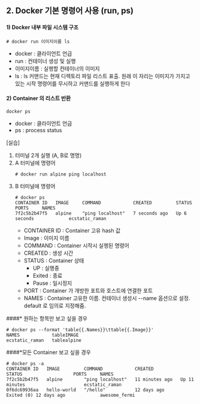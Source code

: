 ## 2. Docker 기본 명령어 사용 (run, ps)
#### 1) Docker 내부 파일 시스템 구조
```
# docker run 이미지이름 ls
```
* docker : 클라이언트 언급
* run : 컨테이너 생성 및 실행
* 이미지이름 : 실행할 컨테이너의 이미지
* ls : ls 커맨드는 현재 디렉토리 파일 리스트 표출. 원래 이 자리는 이미지가 가지고 있는 시작 명령어를 무시하고 커맨드를 실행하게 한다

#### 2) Container 의 리스트 반환
```
docker ps
```
* docker : 클라이언트 언급
* ps : process status

[실습]
1) 터미널 2개 실행 (A, B로 명명)
2) A 터미널에 명령어
    ```
    # docker run alpine ping localhost
    ```
3) B 터미널에 명령어
    ```
    # docker ps
   CONTAINER ID   IMAGE     COMMAND            CREATED         STATUS         PORTS     NAMES
   7f2c5b2b47f5   alpine    "ping localhost"   7 seconds ago   Up 6 seconds             ecstatic_raman
    ```
   - CONTAINER ID : Container 고유 hash 값
    - Image : 이미지 이름
    - COMMAND : Container 시작시 실행된 명령어
    - CREATED : 생성 시간
    - STATUS : Container 상태 
        - UP : 실행중
        - Exited : 종료
        - Pause : 일시정지
    - PORT : Container 가 개방한 포트와 호스트에 연결한 포트
    - NAMES : Container 고유한 이름. 컨테이너 생성시 --name 옵션으로 설정. default 로 임의로 지정해줌.
    
####* 원하는 항목만 보고 싶을 경우
```
# docker ps --format 'table{{.Names}}\ttable{{.Image}}'
NAMES            tableIMAGE
ecstatic_raman   tablealpine
```
####*모든 Container 보고 싶을 경우
```
# docker ps -a 
CONTAINER ID   IMAGE         COMMAND            CREATED          STATUS                   PORTS     NAMES
7f2c5b2b47f5   alpine        "ping localhost"   11 minutes ago   Up 11 minutes                      ecstatic_raman
0f6dc69936aa   hello-world   "/hello"           12 days ago      Exited (0) 12 days ago             awesome_fermi
```